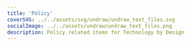 ```yaml
---
title: 'Policy'
coverSVG: ../../assets/svg/undraw/undraw_text_files.svg
socialImage: ../../assets/undraw/undraw_text_files.png
description: Policy related items for Technology by Design
---
```

